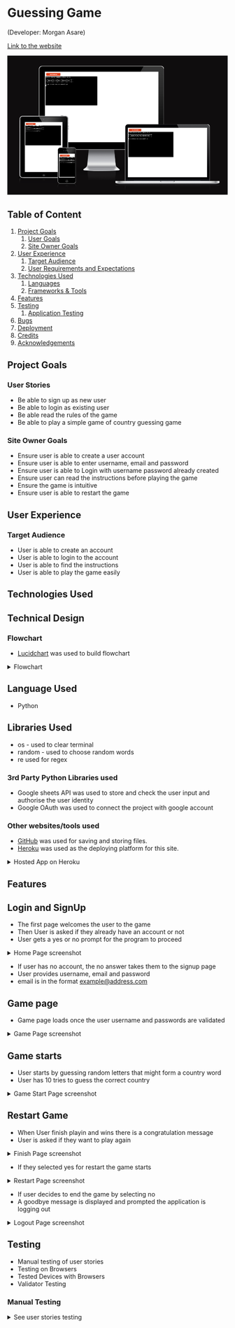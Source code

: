 # Guessing Game

(Developer: Morgan Asare)

[Link to the website](https://worldguessinggame-6a1c3a2b64fc.herokuapp.com/)

![An image previewing all devices](/assets/screenshots/preview.png)

## Table of Content

1. [Project Goals](#project-goals)
    1. [User Goals](#user-goals)
    2. [Site Owner Goals](#site-owner-goals)
2. [User Experience](#user-experience)
    1. [Target Audience](#target-audience)
    2. [User Requirements and Expectations](#user-requrements-and-expectations)
3. [Technologies Used](#technologies-used)
    1. [Languages](#languages)
    2. [Frameworks & Tools](#frameworks-&-tools)
4. [Features](#features)
5. [Testing](#validation)
    1. [Application Testing](#performing-tests-on-various-devices)
6. [Bugs](#Bugs)
7. [Deployment](#deployment)
8. [Credits](#credits)
9. [Acknowledgements](#acknowledgements)

## Project Goals
### User Stories

- Be able to sign up as new user
- Be able to login as existing user
- Be able read the rules of the game
- Be able to play a simple game of country guessing game

### Site Owner Goals
- Ensure user is able to create a user account
- Ensure user is able to enter username, email and password
- Ensure user is able to Login with username password already created
- Ensure user can read the instructions before playing the game
- Ensure the game is intuitive
- Ensure user is able to restart the game


## User Experience
### Target Audience

- User is able to create an account 
- User is able to login to the account
- User is able to find the instructions
- User is able to play the game easily

## Technologies Used

## Technical Design 
### Flowchart

- [Lucidchart](https://www.lucidchart.com) was used to build flowchart

<details>
    <summary>Flowchart</summary>
    <p>Hangman Game Flowchart</p>
    <img src = "assets/screenshots/flowchart.png" alt = "A screenshot of flowchart">
</details>

## Language Used
 - Python

## Libraries Used
- os - used to clear terminal
- random - used to choose random words
- re used for regex

### 3rd Party Python Libraries used
- Google sheets API was used to store and check the user input and authorise the user identity
- Google OAuth was used to connect the project with google account

### Other websites/tools used

- [GitHub](https://github.com/) was used for saving and storing files.
- [Heroku](https://www.heroku.com/) was used as the deploying platform for this site.

<details>
    <summary>Hosted App on Heroku</summary>
    <img src="assets/screenshots/logout.png" alt="Game load page">
</details> 

## Features

## Login and SignUp
 - The first page welcomes the user to the game
 - Then User is asked if they already have an account or not
 - User gets a yes or no prompt for the program to proceed

 <details>
    <summary>Home Page screenshot</summary>
    <img src="assets/screenshots/main_screen.png" alt="Game load page">
</details> 

- If user has no account, the no answer takes them to the signup page
- User provides username, email and password
- email is in the format example@address.com

## Game page

- Game page loads once the user username and passwords are validated

 <details>
    <summary>Game Page screenshot</summary>
    <img src="assets/screenshots/game_page.png" alt="Game load page">
</details> 

## Game starts

- User starts by guessing random letters that might form a country word
- User has 10 tries to guess the correct country

<details>
    <summary>Game Start Page screenshot</summary>
    <img src="assets/screenshots/game_starts.png" alt="Game load page">
</details> 

## Restart Game

- When User finish playin and wins there is a congratulation message
- User is asked if they want to play again

<details>
    <summary>Finish Page screenshot</summary>
    <img src="assets/screenshots/finish_game.png" alt="Game load page">
</details> 

- If they selected yes for restart the game starts 

<details>
    <summary>Restart Page screenshot</summary>
    <img src="assets/screenshots/restart.png" alt="Game load page">
</details> 

- If user decides to end the game by selecting no
- A goodbye message is displayed and prompted the application is logging out

<details>
    <summary>Logout Page screenshot</summary>
    <img src="assets/screenshots/logout.png" alt="Game load page">
</details> 


## Testing

- Manual testing of user stories
- Testing on Browsers
- Tested Devices with Browsers
- Validator Testing

### Manual Testing
<details><summary>See user stories testing</summary>

1. I want to be able to have an option as existing user or new user

| **Feature**   | **Action**                    | **Expected Result**          | **Actual Result** |
| ------------- | ----------------------------- | ---------------------------- | ----------------- |
| Are you an existing user | Type Y/N | Y: Open login area / N: SignUp Area | Works as expected
<details>
    <summary>Screenshots</summary>
    <p>Sign Up</p>
    <img src="assets/screenshots/welcome.png" alt="Sign up area">
    <p>Log In</p>
    <img src="assets/screenshots/login.png" alt="Login area">
</details> 

2. I want to able to signup as new user

| **Feature**   | **Action**                    | **Expected Result**          | **Actual Result** |
| ------------- | ----------------------------- | ---------------------------- | ----------------- |
| Sign Up Here | Enter New Username/ Enter New Password | Sign Up Complete : Login Page opens | Works as expected
<details>
    <summary>Screenshots</summary>
    <p>Sign Up Area</p>
    <img src="assets/screenshots/signup_checks.png" alt="Sign up area">
    <p>Login area opens after sign up is confirmed</p>
    <img src="assets/screenshots/signup.png" alt="Login area">
</details> 

3. I want to be able to log-in if I return to the game

| **Feature**   | **Action**                    | **Expected Result**          | **Actual Result** |
| ------------- | ----------------------------- | ---------------------------- | ----------------- |
| Login To Play Hangman | Username/ Password | Login Successful : Open rules | Works as expected

<details>
    <summary>Screenshots</summary>
    <p>Log In Area</p>
    <img src="assets/screenshots/restart_quest.png" alt="Login area">   
    <p>Open rules is prompted after login is successful</p>
    <img src="assets/screenshots/rules.png" alt="Open rules">
</details> 

4. I want to be able to read the rules of the game

| **Feature**   | **Action**                    | **Expected Result**          | **Actual Result** |
| ------------- | ----------------------------- | ---------------------------- | ----------------- |
| Open Rules  | : Open rules Starts Game | Works as expected

<details>
    <summary>Screenshots</summary>   
    <p>Open rules is prompted</p>
    <img src="assets/screenshots/rules.png" alt="Open rules">
    

5. I want to be able to restart game when I'm logged in

| **Feature**   | **Action**                    | **Expected Result**          | **Actual Result** |
| ------------- | ----------------------------- | ---------------------------- | ----------------- |
| Restart Game  | Type Y/N| Y: Game restarts/ N: Game ends, User logged out | Works as expected

<details>
    <summary>Screenshots</summary>   
    <p>Restart is prompted</p>
    <img src="assets/screenshots/restart.png" alt="Restart Question">
    <p>If user input is "Y"</p>
    <img src="assets/screenshots/restart.png" alt="Game restarts">
    
</details>

7. I want user name and password to be saved to Google Spreadsheet

| **Feature**   | **Action**                    | **Expected Result**          | **Actual Result** |
| ------------- | ----------------------------- | ---------------------------- | ----------------- |
| Sign-Up | Users input their name and password which has not been previously registered  | Username and password are saved to Google Spreadsheet| Works as expected |

<details>
    <summary>Screenshots</summary>
    <p>Google Spread Worksheet</p>
    <img src="assets/screenshots/spreadsheet.png" alt="Worksheet">      
</details> 

8. I want the user to get errors displayed in case of wrong input

 **Feature**   | **Action**                    | **Expected Result**          | **Actual Result** |
| ------------- | ----------------------------- | ---------------------------- | ----------------- |
| Across all screen | User inputs invalid input when questions are prompted. User inputs invalid value during log-in or sign-up | Feedback message displayed to the user | Works as expected |



9. I want data entry to be validated, to guide the user on how to correctly format the input

| **Feature**   | **Action**                    | **Expected Result**          | **Actual Result** |
| ------------- | ----------------------------- | ---------------------------- | ----------------- |
| Across all screen | User inputs invalid data | Feedback message with instructions diplayed to the user | Works as expected |



10. I want user to see their name once they login

| **Feature**   | **Action**                    | **Expected Result**          | **Actual Result** |
| ------------- | ----------------------------- | ---------------------------- | ----------------- |
| Welcome (Username) | After successful login | Users are asked to input their username and password, and once validated, a greeting message with their name is displayed. | Works as expected |

<details>
    <summary>Screenshots</summary>
    <img src="assets/screenshots/name_login.png" alt="Welcome message">
</details>

</details>

### Testing on Browsers
- I tested that this game works in different browsers - Chrome and Safari and was able to deploy successfully

### Tested Devices with Browsers
- iPhone 12
    - Safari
- Samsung S22 Ultra
    - Chrome
- Macbook Pro 2019 16-inch
    - Chrome
    - Safari
 
## Validator Testing
### [PEP8 Python Validator] was used to validate the code

- This validator was provided by Code institute
- - no significant errors were found

### Bugs and Fixes

| **Bugs** | **Fixes** |
| ------- | ------- |
| Users were able to sign up multiple times with same username | Add signup_check function which will prompt again if user exist or not|


### Unfixed Bugs

- No unfixed bugs
- However, code (signup and login functions) can be made more efficient

## Deployment

### Deploying the website in Heroku:
- The website was deployed to Heroku using the following steps:
#### Login or create an account at Heroku
- Create a student account on Heroko and login

<details>
    <summary>Heroko Login Page</summary>
    <img src="assets/heroku/heroku_login.png" alt="Heroko login page">
</details>

#### Creating an app
  - Create new app in the top right of the screen and add an app name.
  - Select region
  - Then click "create app".

<details>
    <summary>Create App</summary>
    <img src="assets/heroku/heroku_app.png" alt="Heroko create app screenshot">
</details>

#### Open settings Tab
  ##### Click on config var
  - Store CREDS file from gitpod in key and add the values
  - Store PORT in key and value

<details>
    <summary>Config var</summary>
    <img src="assets/heroku/config_vars.png" alt="Config var screenshot">
</details>

  ##### Add Buildpacks
  - Add python buildpack first
  - Add Nodejs buildpack after that

<details>
    <summary>Buildpacks</summary>
    <img src="assets/heroku/build_pack.png" alt="Buildpacks screenshot">
</details>

 #### Open Deploy Tab
   ##### Choose deployment method
  - Connect GITHUB
  - Login if prompted

<details>
    <summary>Deployment method</summary>
    <img src="assets/heroku/deploy_method.png" alt="Deployment method screenshot">
</details>

   ##### Connect to Github
  - Choose repositories you want to connect
  - Click "Connect"

<details>
    <summary> Repo Connect</summary>
    <img src="assets/heroku/connect_github.png" alt="Repo connect screenshot">
</details>

  ##### Automatic and Manual deploy
  - Choose a method to deploy
  - After Deploy is clicked it will install various file

<details>
    <summary> Deploy methods</summary>
    <img src="assets/heroku/auto_deploy.png" alt="deploy method screenshot">
</details>

  ##### Final Deployment
  - A view button will display
  - Once clicked the website will open

<details>
    <summary> Deploy</summary>
    <img src="assets/heroku/final_view.png" alt="view screenshot">
</details>

## Credits

- The Idea was from Geeks for Geeks [Geeks for Geeks](https://www.geeksforgeeks.org/python-program-for-word-guessing-game/)
- Some of the code was borrowed from [hangman-pp3](https://github.com/Sinha5714/hangman-pp3)
- Also, regex for validating passwords was borrowed from [Tutorialspoint](https://www.tutorialspoint.com/password-validation-in-python)
### Content
- The idea of Guessing Game was taken from other word guessing games played around the world

### Code
#### The following ideas were borrowed from [Love Sandwiches](https://github.com/Sinha5714/Love_Sandwiches)
####

-  validate_user_details function
-  How to import gspread
-  How to import Credentials from google.oauth
- [W3 Schools](https://validator.w3.org/nu/)
- [Stack Overflow](https://validator.w3.org/nu/)
- [hangman-pp3](https://github.com/Sinha5714/hangman-pp3)


## Acknowledgement
- to my mentor Mo Shami for supporting me with his feedback through the entire project
- Special thanks to my friend Amoafo who is always ready to support me on the journey
- Also to my dear wife for beign there for me eventhough I have to abandon some family duties
